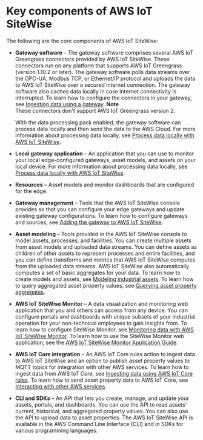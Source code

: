 # Key components of AWS IoT SiteWise<a name="feature-overview"></a>

The following are the core components of AWS IoT SiteWise:
+ **Gateway software** – The gateway software comprises several AWS IoT Greengrass connectors provided by AWS IoT SiteWise\. These connectors run on any platform that supports AWS IoT Greengrass \(version 1\.10\.2 or later\)\. The gateway software polls data streams over the OPC\-UA, Modbus TCP, or Ethernet/IP protocol and uploads the data to AWS IoT SiteWise over a secured internet connection\. The gateway software also caches data locally in case internet connectivity is interrupted\. To learn how to configure the connectors in your gateway, see [Ingesting data using a gateway](gateways.md)\.
**Note**  
These connectors don't support AWS IoT Greengrass version 2\.

  With the data processing pack enabled, the gateway software can process data locally and then send the data to the AWS Cloud\. For more information about processing data locally, see [Process data locally with AWS IoT SiteWise](edge-processing.md)\.
+ **Local gateway application** – An application that you can use to monitor your local edge\-configured gateways, asset models, and assets on your local device\. For more information about processing data locally, see [Process data locally with AWS IoT SiteWise](edge-processing.md)\.
+ **Resources** – Asset models and monitor dashboards that are configured for the edge\.
+ **Gateway management** – Tools that the AWS IoT SiteWise console provides so that you can configure your edge gateways and update existing gateway configurations\. To learn how to configure gateways and sources, see [Adding the gateway to AWS IoT SiteWise](configure-gateway.md#add-gateway)\.
+ **Asset modeling** – Tools provided in the AWS IoT SiteWise console to model assets, processes, and facilities\. You can create multiple assets from asset models and uploaded data streams\. You can define assets as children of other assets to represent processes and entire facilities, and you can define transforms and metrics that AWS IoT SiteWise computes from the uploaded data streams\. AWS IoT SiteWise also automatically computes a set of basic aggregates for your data\. To learn how to create models and assets, see [Modeling industrial assets](industrial-asset-models.md)\. To learn how to query aggregated asset property values, see [Querying asset property aggregates](query-industrial-data.md#aggregates)\.
+ **AWS IoT SiteWise Monitor** – A data visualization and monitoring web application that you and others can access from any device\. You can configure portals and dashboards with unique subsets of your industrial operation for your non\-technical employees to gain insights from\. To learn how to configure SiteWise Monitor, see [Monitoring data with AWS IoT SiteWise Monitor](monitor-data.md)\. To learn how to use the SiteWise Monitor web application, see the [AWS IoT SiteWise Monitor Application Guide](https://docs.aws.amazon.com/iot-sitewise/latest/appguide/)\.
+ **AWS IoT Core integration** – An AWS IoT Core rules action to ingest data to AWS IoT SiteWise and an option to publish asset property values to MQTT topics for integration with other AWS services\. To learn how to ingest data from AWS IoT Core, see [Ingesting data using AWS IoT Core rules](iot-rules.md)\. To learn how to send asset property data to AWS IoT Core, see [Interacting with other AWS services](interact-with-other-services.md)\.
+ **CLI and SDKs** – An API that lets you create, manage, and update your assets, portals, and dashboards\. You can use the API to read assets' current, historical, and aggregated property values\. You can also use the API to upload data to asset properties\. The AWS IoT SiteWise API is available in the AWS Command Line Interface \(CLI\) and in SDKs for various programming languages\.